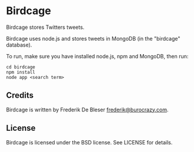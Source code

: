 Birdcage
========
Birdcage stores Twitters tweets.

Birdcage uses node.js and stores tweets in MongoDB (in the "birdcage" database).

To run, make sure you have installed node.js, npm and MongoDB, then run:

    cd birdcage
    npm install
    node app <search term>

Credits
-------
Birdcage is written by Frederik De Bleser <frederik@burocrazy.com>.

License
-------
Birdcage is licensed under the BSD license. See LICENSE for details.
